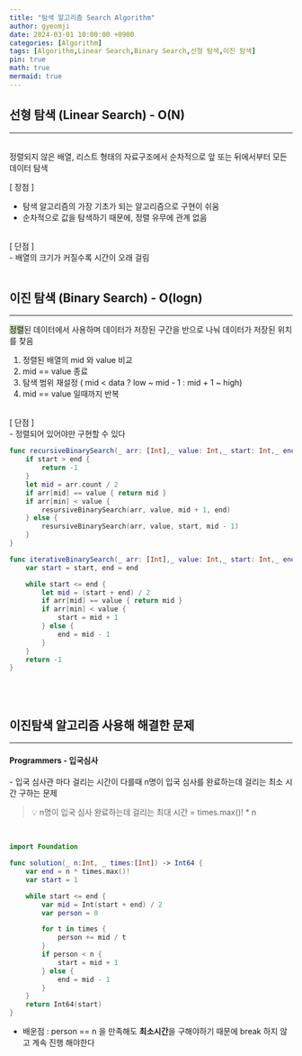 ```yaml
---
title: "탐색 알고리즘 Search Algorithm"
author: gyeomji
date: 2024-03-01 10:00:00 +0900
categories: [Algorithm]
tags: [Algorithm,Linear Search,Binary Search,선형 탐색,이진 탐색]
pin: true
math: true
mermaid: true
---
```


## 선형 탐색 (Linear Search) - O(N)

---
<br/> 
정렬되지 않은 배열, 리스트 형태의 자료구조에서 순차적으로 앞 또는 뒤에서부터 모든 데이터 탐색<br />


[ 장점 ]
<br />
- 탐색 알고리즘의 가장 기초가 되는 알고리즘으로 구현이 쉬움
- 순차적으로 값을 탐색하기 때문에, 정렬 유무에 관계 없음
<br />
[ 단점 ]
<br />
- 배열의 크기가 커질수록 시간이 오래 걸림 

<br/> 
<br/>

## 이진 탐색 (Binary Search) - O(logn)

---

<span style='background-color:#c8d8b4'>정렬</span>된 데이터에서 사용하며 데이터가 저장된 구간을 반으로 나눠 데이터가 저장된 위치를 찾음
<br/> 

1. 정렬된 배열의 mid 와 value 비교
2. mid == value 종료
3. 탐색 범위 재설정 ( mid < data ? low ~ mid - 1 : mid + 1 ~ high)
4. mid == value 일때까지 반복

<br/> 
[ 단점 ]
<br/> 
- 정렬되어 있어야만 구현할 수 있다
<br/>

```swift
func recursiveBinarySearch(_ arr: [Int],_ value: Int,_ start: Int,_ end: Int) -> Int {
    if start > end {
        return -1
    }
    let mid = arr.count / 2
    if arr[mid] == value { return mid }
    if arr[min] < value {
        resursiveBinarySearch(arr, value, mid + 1, end)
    } else {
        resursiveBinarySearch(arr, value, start, mid - 1)
    }
}

func iterativeBinarySearch(_ arr: [Int],_ value: Int,_ start: Int,_ end: Int) -> Int {
    var start = start, end = end

    while start <= end {
        let mid = (start + end) / 2
        if arr[mid] == value { return mid }
        if arr[min] < value {
            start = mid + 1
        } else {
            end = mid - 1
        }
    }
    return -1
}
```
<br/>
<br/>

## 이진탐색 알고리즘 사용해 해결한 문제

---

#### Programmers - 입국심사

\- 입국 심사관 마다 걸리는 시간이 다를때 n명이 입국 심사를 완료하는데 걸리는 최소 시간 구하는 문제<br />

> 💡 n명이 입국 심사 완료하는데 걸리는 최대 시간 = times.max()! * n

<br />

```swift
import Foundation

func solution(_ n:Int, _ times:[Int]) -> Int64 {
    var end = n * times.max()!
    var start = 1

    while start <= end {
        var mid = Int(start + end) / 2
        var person = 0

        for t in times {
            person += mid / t
        }
        if person < n {
            start = mid + 1
        } else {
            end = mid - 1
        }
    }
    return Int64(start)
}
```

- 배운점
  : person == n 을 만족해도 **최소시간**을 구해야하기 때문에 break 하지 않고 계속 진행 해야한다

<br />

[^footnote]: The footnote source
[^fn-nth-2]: The 2nd footnote source
